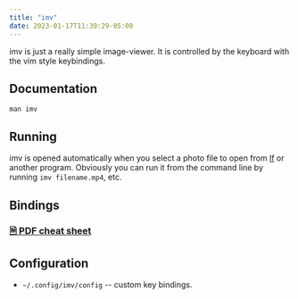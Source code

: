 ```yaml
---
title: "imv"
date: 2023-01-17T11:39:29-05:00
---
```


imv is just a really simple image-viewer.
It is controlled by the keyboard with the vim style keybindings.

## Documentation

`man imv`

## Running

imv is opened automatically when you select a photo file to open from [lf](/lf) or another program.
Obviously you can run it from the command line by running `imv filename.mp4`, etc.

## Bindings
### [🗎 PDF cheat sheet](/imv_guide.pdf)

## Configuration

- `~/.config/imv/config` -- custom key bindings.
